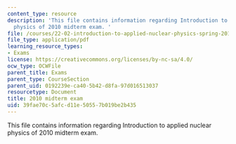 ```yaml
---
content_type: resource
description: 'This file contains information regarding Introduction to applied nuclear
  physics of 2010 midterm exam. '
file: /courses/22-02-introduction-to-applied-nuclear-physics-spring-2012/39fae70c5afcd11e50557b019be2b435_MIT22_02S12_midterm_2010.pdf
file_type: application/pdf
learning_resource_types:
- Exams
license: https://creativecommons.org/licenses/by-nc-sa/4.0/
ocw_type: OCWFile
parent_title: Exams
parent_type: CourseSection
parent_uid: 0192239e-ca40-5b42-d8fa-97d016513037
resourcetype: Document
title: 2010 midterm exam
uid: 39fae70c-5afc-d11e-5055-7b019be2b435
---
```

This file contains information regarding Introduction to applied nuclear physics of 2010 midterm exam. 